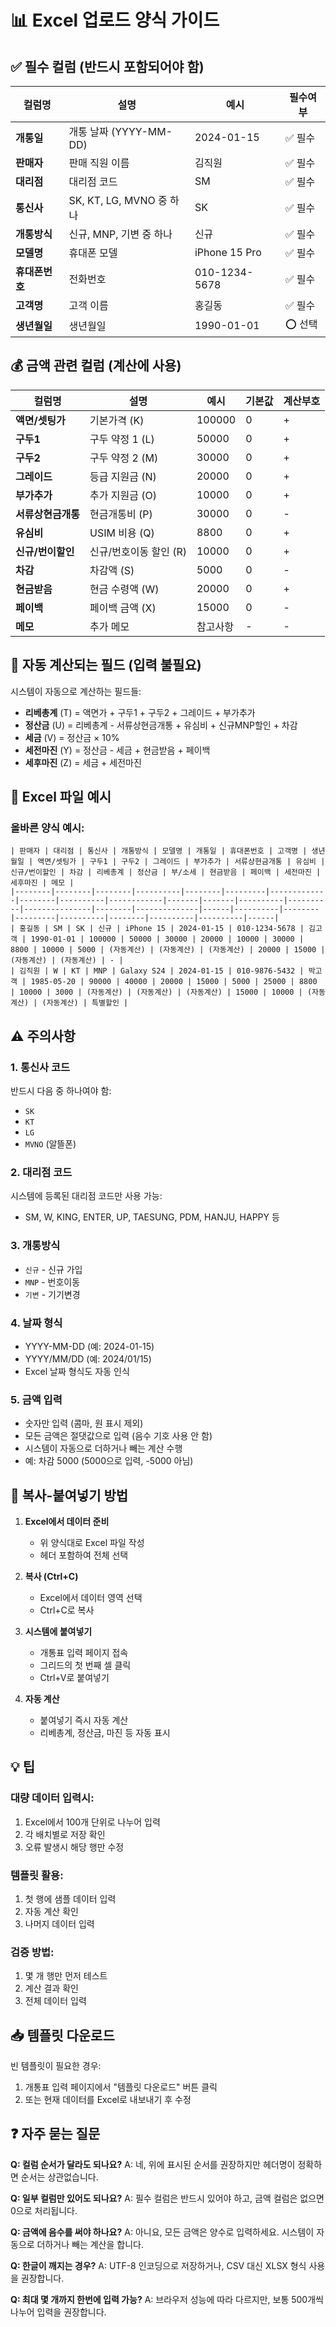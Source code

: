 # 📊 Excel 업로드 양식 가이드

## ✅ 필수 컬럼 (반드시 포함되어야 함)

| 컬럼명 | 설명 | 예시 | 필수여부 |
|--------|------|------|----------|
| **개통일** | 개통 날짜 (YYYY-MM-DD) | 2024-01-15 | ✅ 필수 |
| **판매자** | 판매 직원 이름 | 김직원 | ✅ 필수 |
| **대리점** | 대리점 코드 | SM | ✅ 필수 |
| **통신사** | SK, KT, LG, MVNO 중 하나 | SK | ✅ 필수 |
| **개통방식** | 신규, MNP, 기변 중 하나 | 신규 | ✅ 필수 |
| **모델명** | 휴대폰 모델 | iPhone 15 Pro | ✅ 필수 |
| **휴대폰번호** | 전화번호 | 010-1234-5678 | ✅ 필수 |
| **고객명** | 고객 이름 | 홍길동 | ✅ 필수 |
| **생년월일** | 생년월일 | 1990-01-01 | ⭕ 선택 |

## 💰 금액 관련 컬럼 (계산에 사용)

| 컬럼명 | 설명 | 예시 | 기본값 | 계산부호 |
|--------|------|------|--------|----------|
| **액면/셋팅가** | 기본가격 (K) | 100000 | 0 | + |
| **구두1** | 구두 약정 1 (L) | 50000 | 0 | + |
| **구두2** | 구두 약정 2 (M) | 30000 | 0 | + |
| **그레이드** | 등급 지원금 (N) | 20000 | 0 | + |
| **부가추가** | 추가 지원금 (O) | 10000 | 0 | + |
| **서류상현금개통** | 현금개통비 (P) | 30000 | 0 | - |
| **유심비** | USIM 비용 (Q) | 8800 | 0 | + |
| **신규/번이할인** | 신규/번호이동 할인 (R) | 10000 | 0 | + |
| **차감** | 차감액 (S) | 5000 | 0 | - |
| **현금받음** | 현금 수령액 (W) | 20000 | 0 | + |
| **페이백** | 페이백 금액 (X) | 15000 | 0 | - |
| **메모** | 추가 메모 | 참고사항 | - | - |

## 📐 자동 계산되는 필드 (입력 불필요)

시스템이 자동으로 계산하는 필드들:
- **리베총계** (T) = 액면가 + 구두1 + 구두2 + 그레이드 + 부가추가
- **정산금** (U) = 리베총계 - 서류상현금개통 + 유심비 + 신규MNP할인 + 차감
- **세금** (V) = 정산금 × 10%
- **세전마진** (Y) = 정산금 - 세금 + 현금받음 + 페이백
- **세후마진** (Z) = 세금 + 세전마진

## 📝 Excel 파일 예시

### 올바른 양식 예시:
```
| 판매자 | 대리점 | 통신사 | 개통방식 | 모델명 | 개통일 | 휴대폰번호 | 고객명 | 생년월일 | 액면/셋팅가 | 구두1 | 구두2 | 그레이드 | 부가추가 | 서류상현금개통 | 유심비 | 신규/번이할인 | 차감 | 리베총계 | 정산금 | 부/소세 | 현금받음 | 페이백 | 세전마진 | 세후마진 | 메모 |
|--------|--------|--------|----------|--------|---------|-------------|--------|----------|------------|-------|-------|----------|----------|---------------|--------|--------------|------|----------|--------|---------|----------|--------|----------|----------|------|
| 홍길동 | SM | SK | 신규 | iPhone 15 | 2024-01-15 | 010-1234-5678 | 김고객 | 1990-01-01 | 100000 | 50000 | 30000 | 20000 | 10000 | 30000 | 8800 | 10000 | 5000 | (자동계산) | (자동계산) | (자동계산) | 20000 | 15000 | (자동계산) | (자동계산) | - |
| 김직원 | W | KT | MNP | Galaxy S24 | 2024-01-15 | 010-9876-5432 | 박고객 | 1985-05-20 | 90000 | 40000 | 20000 | 15000 | 5000 | 25000 | 8800 | 10000 | 3000 | (자동계산) | (자동계산) | (자동계산) | 15000 | 10000 | (자동계산) | (자동계산) | 특별할인 |
```

## ⚠️ 주의사항

### 1. 통신사 코드
반드시 다음 중 하나여야 함:
- `SK`
- `KT`
- `LG`
- `MVNO` (알뜰폰)

### 2. 대리점 코드
시스템에 등록된 대리점 코드만 사용 가능:
- SM, W, KING, ENTER, UP, TAESUNG, PDM, HANJU, HAPPY 등

### 3. 개통방식
- `신규` - 신규 가입
- `MNP` - 번호이동
- `기변` - 기기변경

### 4. 날짜 형식
- YYYY-MM-DD (예: 2024-01-15)
- YYYY/MM/DD (예: 2024/01/15)
- Excel 날짜 형식도 자동 인식

### 5. 금액 입력
- 숫자만 입력 (콤마, 원 표시 제외)
- 모든 금액은 절댓값으로 입력 (음수 기호 사용 안 함)
- 시스템이 자동으로 더하거나 빼는 계산 수행
- 예: 차감 5000 (5000으로 입력, -5000 아님)

## 🔄 복사-붙여넣기 방법

1. **Excel에서 데이터 준비**
   - 위 양식대로 Excel 파일 작성
   - 헤더 포함하여 전체 선택

2. **복사 (Ctrl+C)**
   - Excel에서 데이터 영역 선택
   - Ctrl+C로 복사

3. **시스템에 붙여넣기**
   - 개통표 입력 페이지 접속
   - 그리드의 첫 번째 셀 클릭
   - Ctrl+V로 붙여넣기

4. **자동 계산**
   - 붙여넣기 즉시 자동 계산
   - 리베총계, 정산금, 마진 등 자동 표시

## 💡 팁

### 대량 데이터 입력시:
1. Excel에서 100개 단위로 나누어 입력
2. 각 배치별로 저장 확인
3. 오류 발생시 해당 행만 수정

### 템플릿 활용:
1. 첫 행에 샘플 데이터 입력
2. 자동 계산 확인
3. 나머지 데이터 입력

### 검증 방법:
1. 몇 개 행만 먼저 테스트
2. 계산 결과 확인
3. 전체 데이터 입력

## 📥 템플릿 다운로드

빈 템플릿이 필요한 경우:
1. 개통표 입력 페이지에서 "템플릿 다운로드" 버튼 클릭
2. 또는 현재 데이터를 Excel로 내보내기 후 수정

## ❓ 자주 묻는 질문

**Q: 컬럼 순서가 달라도 되나요?**
A: 네, 위에 표시된 순서를 권장하지만 헤더명이 정확하면 순서는 상관없습니다.

**Q: 일부 컬럼만 있어도 되나요?**
A: 필수 컬럼은 반드시 있어야 하고, 금액 컬럼은 없으면 0으로 처리됩니다.

**Q: 금액에 음수를 써야 하나요?**
A: 아니요, 모든 금액은 양수로 입력하세요. 시스템이 자동으로 더하거나 빼는 계산을 합니다.

**Q: 한글이 깨지는 경우?**
A: UTF-8 인코딩으로 저장하거나, CSV 대신 XLSX 형식 사용을 권장합니다.

**Q: 최대 몇 개까지 한번에 입력 가능?**
A: 브라우저 성능에 따라 다르지만, 보통 500개씩 나누어 입력을 권장합니다.